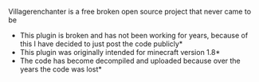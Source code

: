 Villagerenchanter is a free broken open source project that never came to be

* This plugin is broken and has not been working for years, because of this I have decided to just post the code publicly*
* This plugin was originally intended for minecraft version 1.8*
* The code has become decompiled and uploaded because over the years the code was lost*
